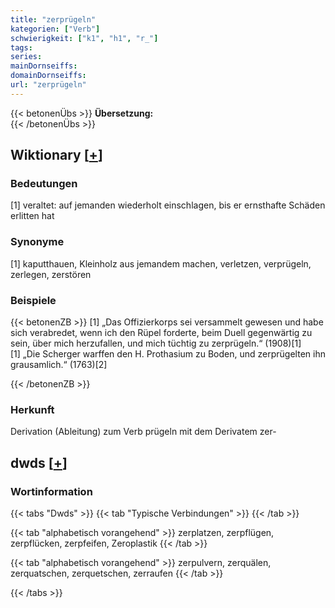 ```yaml
---
title: "zerprügeln"
kategorien: ["Verb"]
schwierigkeit: ["k1", "h1", "r_"]
tags:
series:
mainDornseiffs:
domainDornseiffs:
url: "zerprügeln"
---
```


{{< betonenÜbs >}}
**Übersetzung:**  
{{< /betonenÜbs >}}

## Wiktionary [[+](https://de.wiktionary.org/wiki/zerprügeln)]

### Bedeutungen
[1] veraltet: auf jemanden wiederholt einschlagen, bis er ernsthafte Schäden erlitten hat  

### Synonyme
[1] kaputthauen, Kleinholz aus jemandem machen, verletzen, verprügeln, zerlegen, zerstören  

### Beispiele
{{< betonenZB >}}
[1] „Das Offizierkorps sei versammelt gewesen und habe sich verabredet, wenn ich den Rüpel forderte, beim Duell gegenwärtig zu sein, über mich herzufallen, und mich tüchtig zu zerprügeln.“ (1908)[1]  
[1] „Die Scherger warffen den H. Prothasium zu Boden, und zerprügelten ihn grausamlich.“ (1763)[2]  

{{< /betonenZB >}}
### Herkunft
Derivation (Ableitung) zum Verb prügeln mit dem Derivatem zer-  



## dwds [[+](https://www.dwds.de/wb/zerprügeln)]

### Wortinformation
{{< tabs "Dwds" >}}
{{< tab "Typische Verbindungen" >}}
{{< /tab >}}

{{< tab "alphabetisch vorangehend" >}}
zerplatzen, zerpflügen, zerpflücken, zerpfeifen, Zeroplastik
{{< /tab >}}

{{< tab "alphabetisch vorangehend" >}}
zerpulvern, zerquälen, zerquatschen, zerquetschen, zerraufen
{{< /tab >}}

{{< /tabs >}}

